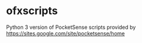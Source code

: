 # ofxscripts
Python 3 version of PocketSense scripts provided by https://sites.google.com/site/pocketsense/home
